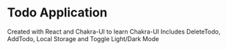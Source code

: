 # Todo Application

Created with React and Chakra-UI to learn Chakra-UI
Includes DeleteTodo, AddTodo, Local Storage and Toggle Light/Dark Mode
